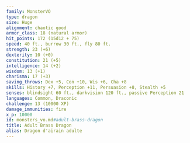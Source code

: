 ```yaml
---
family: MonsterVO
type: dragon
size: Huge
alignment: chaotic good
armor_class: 18 (natural armor)
hit_points: 172 (15d12 + 75)
speed: 40 ft., burrow 30 ft., fly 80 ft.
strength: 23 (+6)
dexterity: 10 (+0)
constitution: 21 (+5)
intelligence: 14 (+2)
wisdom: 13 (+1)
charisma: 17 (+3)
saving_throws: Dex +5, Con +10, Wis +6, Cha +8
skills: History +7, Perception +11, Persuasion +8, Stealth +5
senses: blindsight 60 ft., darkvision 120 ft., passive Perception 21
languages: Common, Draconic
challenge: 13 (10000 XP)
damage_immunities: fire
x_p: 10000
id: monsters_vo.md#adult-brass-dragon
title: Adult Brass Dragon
alias: Dragon d'airain adulte
---
```


